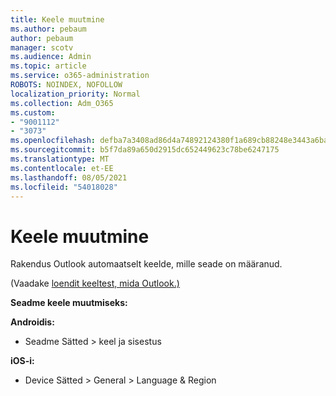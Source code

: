 ```yaml
---
title: Keele muutmine
ms.author: pebaum
author: pebaum
manager: scotv
ms.audience: Admin
ms.topic: article
ms.service: o365-administration
ROBOTS: NOINDEX, NOFOLLOW
localization_priority: Normal
ms.collection: Adm_O365
ms.custom:
- "9001112"
- "3073"
ms.openlocfilehash: defba7a3408ad86d4a74892124380f1a689cb88248e3443a6ba45e040bbe11a8
ms.sourcegitcommit: b5f7da89a650d2915dc652449623c78be6247175
ms.translationtype: MT
ms.contentlocale: et-EE
ms.lasthandoff: 08/05/2021
ms.locfileid: "54018028"
---
```

# <a name="change-my-language"></a>Keele muutmine

Rakendus Outlook automaatselt keelde, mille seade on määranud. 

(Vaadake [loendit keeltest, mida Outlook.)](https://acompli.helpshift.com/a/outlook/?s=general-questions&f=in-which-languages-is-your-app-translated) 

**Seadme keele muutmiseks:** 

**Androidis:** 

- Seadme Sätted > keel ja sisestus 

**iOS-i:** 

- Device Sätted > General > Language & Region 
